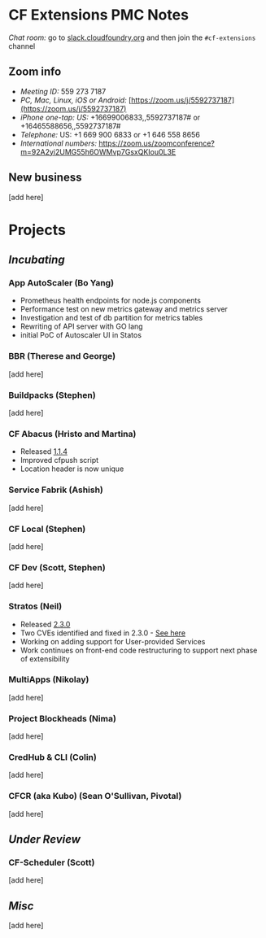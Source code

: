 # CF Extensions PMC Notes

*Chat room:* go to [slack.cloudfoundry.org](https://slack.cloudfoundry.org) and then join the `#cf-extensions` channel

## Zoom info

- *Meeting ID:* 559 273 7187
- *PC, Mac, Linux, iOS or Android:* [https://zoom.us/j/5592737187](https://zoom.us/j/5592737187)
- *iPhone one-tap: US:* +16699006833,,5592737187#  or +16465588656,,5592737187# 
- *Telephone:* US: +1 669 900 6833  or +1 646 558 8656 
- *International numbers:* https://zoom.us/zoomconference?m=92A2yi2UMG55h6OWMvp7GsxQKIou0L3E

## New business

[add here]

# Projects

## _Incubating_

### App AutoScaler (Bo Yang)

- Prometheus health endpoints for node.js components
- Performance test on new metrics gateway and metrics server
- Investigation and test of db partition for metrics tables
- Rewriting of API server with GO lang
- initial PoC of Autoscaler UI in Statos 

 
### BBR (Therese and George)

[add here]

### Buildpacks (Stephen)

[add here]

### CF Abacus (Hristo and Martina)

* Released [1.1.4](https://github.com/cloudfoundry-incubator/cf-abacus/releases/tag/v1.1.4)
* Improved cfpush script
* Location header is now unique

### Service Fabrik (Ashish)

[add here]

### CF Local (Stephen)

[add here]

### CF Dev (Scott, Stephen)

[add here]

### Stratos (Neil)

* Released [2.3.0](https://github.com/cloudfoundry-incubator/stratos/blob/v2-master/CHANGELOG.md#change-log)
* Two CVEs identified and fixed in 2.3.0 - [See here](https://github.com/cloudfoundry-incubator/stratos/blob/v2-master/CHANGELOG.md#important-security-fixes)
* Working on adding support for User-provided Services
* Work continues on front-end code restructuring to support next phase of extensibility

### MultiApps (Nikolay)

[add here]

### Project Blockheads (Nima)

[add here]

### CredHub & CLI (Colin)

[add here]

### CFCR (aka Kubo) (Sean O'Sullivan, Pivotal)

[add here]

## _Under Review_

### CF-Scheduler (Scott)

[add here]

## _Misc_

[add here]
